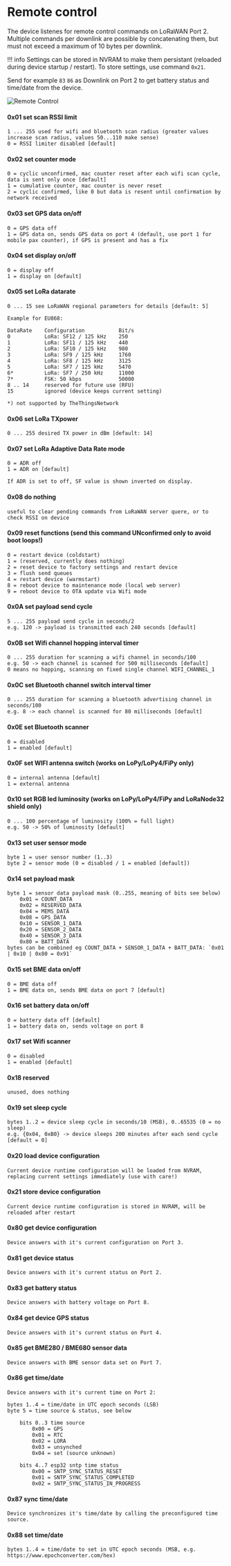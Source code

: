 # Remote control

The device listenes for remote control commands on LoRaWAN Port 2. Multiple commands per downlink are possible by concatenating them, but must not exceed a maximum of 10 bytes per downlink.

!!! info
	Settings can be stored in NVRAM to make them persistant (reloaded during device startup / restart). To store settings, use command `0x21`.

Send for example `83` `86` as Downlink on Port 2 to get battery status and time/date from the device.

![Remote Control](img/paxcounter_downlink_example.png)

#### 0x01 set scan RSSI limit

	1 ... 255 used for wifi and bluetooth scan radius (greater values increase scan radius, values 50...110 make sense)
	0 = RSSI limiter disabled [default]

#### 0x02 set counter mode

	0 = cyclic unconfirmed, mac counter reset after each wifi scan cycle, data is sent only once [default]
	1 = cumulative counter, mac counter is never reset
	2 = cyclic confirmed, like 0 but data is resent until confirmation by network received

#### 0x03 set GPS data on/off

	0 = GPS data off
	1 = GPS data on, sends GPS data on port 4 (default, use port 1 for mobile pax counter), if GPS is present and has a fix

#### 0x04 set display on/off

	0 = display off
	1 = display on [default]

#### 0x05 set LoRa datarate

	0 ... 15 see LoRaWAN regional parameters for details [default: 5]

	Example for EU868:

	DataRate	Configuration			Bit/s
	0			LoRa: SF12 / 125 kHz	250
	1			LoRa: SF11 / 125 kHz	440
	2			LoRa: SF10 / 125 kHz	980
	3			LoRa: SF9 / 125 kHz		1760
	4			LoRa: SF8 / 125 kHz		3125
	5			LoRa: SF7 / 125 kHz		5470
	6*			LoRa: SF7 / 250 kHz		11000
	7*			FSK: 50 kbps			50000
	8 .. 14		reserved for future use (RFU)
	15			ignored (device keeps current setting)

	*) not supported by TheThingsNetwork

#### 0x06 set LoRa TXpower

	0 ... 255 desired TX power in dBm [default: 14]

#### 0x07 set LoRa Adaptive Data Rate mode

	0 = ADR off
	1 = ADR on [default]

	If ADR is set to off, SF value is shown inverted on display.

#### 0x08 do nothing

	useful to clear pending commands from LoRaWAN server quere, or to check RSSI on device

#### 0x09 reset functions (send this command UNconfirmed only to avoid boot loops!)

	0 = restart device (coldstart)
	1 = (reserved, currently does nothing)
	2 = reset device to factory settings and restart device
	3 = flush send queues
	4 = restart device (warmstart)
	8 = reboot device to maintenance mode (local web server)
	9 = reboot device to OTA update via Wifi mode

#### 0x0A set payload send cycle

	5 ... 255 payload send cycle in seconds/2
	e.g. 120 -> payload is transmitted each 240 seconds [default]

#### 0x0B set Wifi channel hopping interval timer

	0 ... 255 duration for scanning a wifi channel in seconds/100
	e.g. 50 -> each channel is scanned for 500 milliseconds [default]
	0 means no hopping, scanning on fixed single channel WIFI_CHANNEL_1

#### 0x0C set Bluetooth channel switch interval timer

	0 ... 255 duration for scanning a bluetooth advertising channel in seconds/100
	e.g. 8 -> each channel is scanned for 80 milliseconds [default]

#### 0x0E set Bluetooth scanner

	0 = disabled
	1 = enabled [default]

#### 0x0F set WIFI antenna switch (works on LoPy/LoPy4/FiPy only)

	0 = internal antenna [default]
	1 = external antenna

#### 0x10 set RGB led luminosity (works on LoPy/LoPy4/FiPy and LoRaNode32 shield only)

	0 ... 100 percentage of luminosity (100% = full light)
	e.g. 50 -> 50% of luminosity [default]

#### 0x13 set user sensor mode

	byte 1 = user sensor number (1..3)
	byte 2 = sensor mode (0 = disabled / 1 = enabled [default])

#### 0x14 set payload mask

	byte 1 = sensor data payload mask (0..255, meaning of bits see below)
        0x01 = COUNT_DATA
        0x02 = RESERVED_DATA
        0x04 = MEMS_DATA
        0x08 = GPS_DATA
        0x10 = SENSOR_1_DATA
        0x20 = SENSOR_2_DATA
        0x40 = SENSOR_3_DATA
        0x80 = BATT_DATA
    bytes can be combined eg COUNT_DATA + SENSOR_1_DATA + BATT_DATA: `0x01 | 0x10 | 0x80 = 0x91`

#### 0x15 set BME data on/off

	0 = BME data off
	1 = BME data on, sends BME data on port 7 [default]

#### 0x16 set battery data on/off

	0 = battery data off [default]
	1 = battery data on, sends voltage on port 8

#### 0x17 set Wifi scanner

	0 = disabled
	1 = enabled [default]

#### 0x18 reserved

    unused, does nothing

#### 0x19 set sleep cycle

	bytes 1..2 = device sleep cycle in seconds/10 (MSB), 0..65535 (0 = no sleep)
	e.g. {0x04, 0xB0} -> device sleeps 200 minutes after each send cycle [default = 0]

#### 0x20 load device configuration

	Current device runtime configuration will be loaded from NVRAM, replacing current settings immediately (use with care!)

#### 0x21 store device configuration

	Current device runtime configuration is stored in NVRAM, will be reloaded after restart

#### 0x80 get device configuration

	Device answers with it's current configuration on Port 3.

#### 0x81 get device status

	Device answers with it's current status on Port 2.

#### 0x83 get battery status

	Device answers with battery voltage on Port 8.

#### 0x84 get device GPS status

	Device answers with it's current status on Port 4.

#### 0x85 get BME280 / BME680 sensor data

	Device answers with BME sensor data set on Port 7.

#### 0x86 get time/date

	Device answers with it's current time on Port 2:

	bytes 1..4 = time/date in UTC epoch seconds (LSB)
	byte 5 = time source & status, see below

		bits 0..3 time source
			0x00 = GPS
			0x01 = RTC
			0x02 = LORA
			0x03 = unsynched
			0x04 = set (source unknown)

		bits 4..7 esp32 sntp time status
			0x00 = SNTP_SYNC_STATUS_RESET
			0x01 = SNTP_SYNC_STATUS_COMPLETED
			0x02 = SNTP_SYNC_STATUS_IN_PROGRESS

#### 0x87 sync time/date

	Device synchronizes it's time/date by calling the preconfigured time source.

#### 0x88 set time/date

	bytes 1..4 = time/date to set in UTC epoch seconds (MSB, e.g. https://www.epochconverter.com/hex)